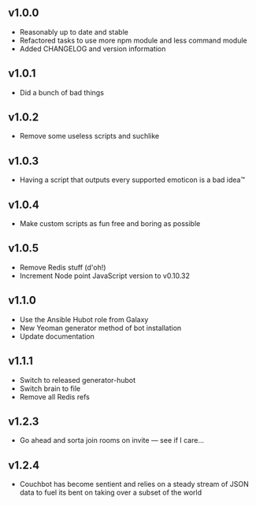 ## v1.0.0

- Reasonably up to date and stable
- Refactored tasks to use more npm module and less command module
- Added CHANGELOG and version information

## v1.0.1

- Did a bunch of bad things

## v1.0.2

- Remove some useless scripts and suchlike

## v1.0.3

- Having a script that outputs every supported emoticon is a bad idea™

## v1.0.4

- Make custom scripts as fun free and boring as possible

## v1.0.5

- Remove Redis stuff (d'oh!)
- Increment Node point JavaScript version to v0.10.32

## v1.1.0

- Use the Ansible Hubot role from Galaxy
- New Yeoman generator method of bot installation
- Update documentation

## v1.1.1

- Switch to released generator-hubot
- Switch brain to file
- Remove all Redis refs

## v1.2.3

- Go ahead and sorta join rooms on invite — see if I care...

## v1.2.4

- Couchbot has become sentient and relies on a steady stream of JSON data
  to fuel its bent on taking over a subset of the world
